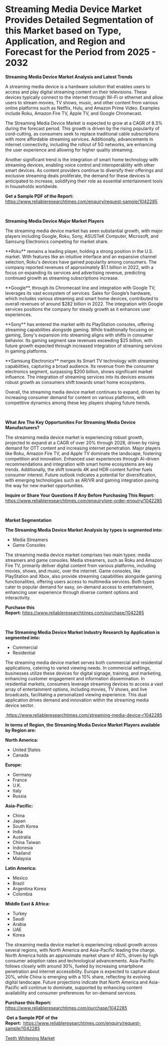 <p><h1>Streaming Media Device Market Provides Detailed Segmentation of this Market based on Type, Application, and Region and Forecast for the Period from 2025 - 2032</h1></p><p><strong>Streaming Media Device Market Analysis and Latest Trends</strong></p>
<p><p>A streaming media device is a hardware solution that enables users to access and play digital streaming content on their televisions. These devices typically connect to the internet through Wi-Fi or ethernet and allow users to stream movies, TV shows, music, and other content from various online platforms such as Netflix, Hulu, and Amazon Prime Video. Examples include Roku, Amazon Fire TV, Apple TV, and Google Chromecast.</p><p>The Streaming Media Device Market is expected to grow at a CAGR of 8.3% during the forecast period. This growth is driven by the rising popularity of cord-cutting, as consumers seek to replace traditional cable subscriptions with more affordable streaming services. Additionally, advancements in internet connectivity, including the rollout of 5G networks, are enhancing the user experience and allowing for higher quality streaming.</p><p>Another significant trend is the integration of smart home technology with streaming devices, enabling voice control and interoperability with other smart devices. As content providers continue to diversify their offerings and exclusive streaming deals proliferate, the demand for these devices is anticipated to increase, solidifying their role as essential entertainment tools in households worldwide.</p></p>
<p><strong>Get a Sample PDF of the Report:&nbsp;</strong> <a href="https://www.reliableresearchtimes.com/enquiry/request-sample/1042285?utm_campaign=2006&utm_medium=2&utm_source=Github&utm_content=ia&utm_term=04042025&utm_id=streaming-media-device">https://www.reliableresearchtimes.com/enquiry/request-sample/1042285</a></p>
<p>&nbsp;</p>
<p><strong>Streaming Media Device Major Market Players</strong></p>
<p><p>The streaming media device market has seen substantial growth, with major players including Google, Roku, Sony, ASUSTeK Computer, Microsoft, and Samsung Electronics competing for market share. </p><p>**Roku** remains a leading player, holding a strong position in the U.S. market. With features like an intuitive interface and an expansive channel selection, Roku's devices have gained popularity among consumers. The company reported revenues of approximately $1.1 billion in 2022, with a focus on expanding its services and advertising revenue, predicting continued growth as streaming subscriptions increase.</p><p>**Google**, through its Chromecast line and integration with Google TV, leverages its vast ecosystem of services. Sales for Google’s hardware, which includes various streaming and smart home devices, contributed to overall revenues of around $282 billion in 2022. The integration with Google services positions the company for steady growth as it enhances user experiences.</p><p>**Sony** has entered the market with its PlayStation consoles, offering streaming capabilities alongside gaming. While traditionally focusing on gaming, Sony's expansion into streaming aligns with shifts in consumer behavior. Its gaming segment saw revenues exceeding $25 billion, with future growth expected through increased integration of streaming services in gaming platforms.</p><p>**Samsung Electronics** merges its Smart TV technology with streaming capabilities, capturing a broad audience. Its revenue from the consumer electronics segment, surpassing $200 billion, shows significant market influence. The integration of streaming services into its devices ensures robust growth as consumers shift towards smart home ecosystems.</p><p>Overall, the streaming media device market continues to expand, driven by increasing consumer demand for content on various platforms, with competitive dynamics among these key players shaping future trends.</p></p>
<p>&nbsp;</p>
<p><strong>What Are The Key Opportunities For Streaming Media Device Manufacturers?</strong></p>
<p><p>The streaming media device market is experiencing robust growth, projected to expand at a CAGR of over 20% through 2028, driven by rising demand for OTT content and increasing internet penetration. Major players like Roku, Amazon Fire TV, and Apple TV dominate the landscape, fostering competition and innovation. Enhanced user experiences through AI-driven recommendations and integration with smart home ecosystems are key trends. Additionally, the shift towards 4K and HDR content further fuels consumer interest. Future outlook indicates a potential for diversification, with emerging technologies such as AR/VR and gaming integration paving the way for new market opportunities.</p></p>
<p><strong>Inquire or Share Your Questions If Any Before Purchasing This Report:</strong> <a href="https://www.reliableresearchtimes.com/enquiry/pre-order-enquiry/1042285?utm_campaign=2006&utm_medium=2&utm_source=Github&utm_content=ia&utm_term=04042025&utm_id=streaming-media-device">https://www.reliableresearchtimes.com/enquiry/pre-order-enquiry/1042285</a></p>
<p>&nbsp;</p>
<p><strong>Market Segmentation</strong></p>
<p><strong>The Streaming Media Device Market Analysis by types is segmented into:</strong></p>
<p><ul><li>Media Streamers</li><li>Game Consoles</li></ul></p>
<p><p>The streaming media device market comprises two main types: media streamers and game consoles. Media streamers, such as Roku and Amazon Fire TV, primarily deliver digital content from various platforms, including movies, shows, and music, over the internet. Game consoles, like PlayStation and Xbox, also provide streaming capabilities alongside gaming functionalities, offering users access to multimedia services. Both types cater to popular demand for easy, on-demand access to entertainment, enhancing user experience through diverse content options and interactivity.</p></p>
<p><strong>Purchase this Report:&nbsp;</strong><a href="https://www.reliableresearchtimes.com/purchase/1042285?utm_campaign=2006&utm_medium=2&utm_source=Github&utm_content=ia&utm_term=04042025&utm_id=streaming-media-device">https://www.reliableresearchtimes.com/purchase/1042285</a></p>
<p>&nbsp;</p>
<p><strong>The Streaming Media Device Market Industry Research by Application is segmented into:</strong></p>
<p><ul><li>Commercial</li><li>Residential</li></ul></p>
<p><p>The streaming media device market serves both commercial and residential applications, catering to varied viewing needs. In commercial settings, businesses utilize these devices for digital signage, training, and marketing, enhancing customer engagement and information dissemination. In residential markets, consumers leverage streaming devices to access a vast array of entertainment options, including movies, TV shows, and live broadcasts, facilitating a personalized viewing experience. This dual application drives demand and innovation within the streaming media device sector.</p></p>
<p><a href="https://www.reliableresearchtimes.com/streaming-media-device-r1042285?utm_campaign=2006&utm_medium=2&utm_source=Github&utm_content=ia&utm_term=04042025&utm_id=streaming-media-device">&nbsp;https://www.reliableresearchtimes.com/streaming-media-device-r1042285</a></p>
<p><strong>In terms of Region, the Streaming Media Device Market Players available by Region are:</strong></p>
<p>
    <p> <strong> North America: </strong>
        <ul>
            <li>United States</li>
            <li>Canada</li>
        </ul>
        </p> 
    <p> <strong> Europe: </strong>
        <ul>
            <li>Germany</li>
            <li>France</li>
            <li>U.K.</li>
            <li>Italy</li>
            <li>Russia</li>
        </ul>
        </p> 
    <p> <strong> Asia-Pacific: </strong>
        <ul>
            <li>China</li>
            <li>Japan</li>
            <li>South Korea</li>
            <li>India</li>
            <li>Australia</li>
            <li>China Taiwan</li>
            <li>Indonesia</li>
            <li>Thailand</li>
            <li>Malaysia</li>
        </ul>
        </p> 
    <p> <strong> Latin America: </strong>
        <ul>
            <li>Mexico</li>
            <li>Brazil</li>
            <li>Argentina Korea</li>
            <li>Colombia</li>
        </ul>
        </p> 
    <p> <strong> Middle East & Africa: </strong>
        <ul>
            <li>Turkey</li>
            <li>Saudi</li>
            <li>Arabia</li>
            <li>UAE</li>
            <li>Korea</li>
        </ul>
    </p>
    </p>
<p><p>The streaming media device market is experiencing robust growth across several regions, with North America and Asia-Pacific leading the charge. North America holds an approximate market share of 40%, driven by high consumer adoption rates and technological advancements. Asia-Pacific follows closely with around 30%, fueled by increasing smartphone penetration and internet accessibility. Europe is expected to capture about 20%, while China is emerging with a 10% share, reflecting its evolving digital landscape. Future projections indicate that North America and Asia-Pacific will continue to dominate, supported by enhancing content availability and consumer preferences for on-demand services.</p></p>
<p><strong>Purchase this Report: </strong><a href="https://www.reliableresearchtimes.com/purchase/1042285?utm_campaign=2006&utm_medium=2&utm_source=Github&utm_content=ia&utm_term=04042025&utm_id=streaming-media-device">https://www.reliableresearchtimes.com/purchase/1042285</a></p>
<p>&nbsp;<strong>Get a Sample PDF of the Report:&nbsp;&nbsp;</strong><a href="https://www.reliableresearchtimes.com/enquiry/request-sample/1042285?utm_campaign=2006&utm_medium=2&utm_source=Github&utm_content=ia&utm_term=04042025&utm_id=streaming-media-device">https://www.reliableresearchtimes.com/enquiry/request-sample/1042285</a></p>
<p><strong></strong></p>
<p><p><a href="https://github.com/bmorecock/Market-Research-Report-List-6/blob/main/teeth-whitening-market.md?utm_campaign=2006&utm_medium=2&utm_source=Github&utm_content=ia&utm_term=04042025&utm_id=streaming-media-device">Teeth Whitening Market</a></p></p>